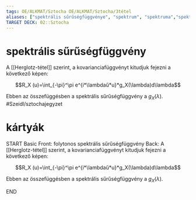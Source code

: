 ```yaml
---
tags: OE/ALKMAT/Sztocha OE/ALKMAT/Sztocha/3tétel 
aliases: ["spektrális sűrűségfüggvénye", "spektrum", "spektruma","spektrális sűrűségfüggvényére", "spektrumára", "spektrumának"]
TARGET DECK: 02::Sztocha
---
```

# spektrális sűrűségfüggvény
A [[Herglotz-tétel]] szerint, a kovarianciafüggvényt kitudjuk fejezni a következő képen:

$$R_X (u)=\int_{-\pi}^\pi e^{i*\lambdaű*u}*g_X(\lambda)d\lambda$$

Ebben az összefüggésben a spektrális sűrűségfüggvény a $g_X(\lambda)$.
#Szeidl/sztochajegyzet 

# kártyák
START
Basic
Front:
folytonos spektrális sűrűségfüggvény
Back:
A [[Herglotz-tétel]] szerint, a kovarianciafüggvényt kitudjuk fejezni a következő képen:

$$R_X (u)=\int_{-\pi}^\pi e^{i*\lambdaű*u}*g_X(\lambda)d\lambda$$

Ebben az összefüggésben a spektrális sűrűségfüggvény a $g_X(\lambda)$.
<!--ID: 1686165403711-->
END